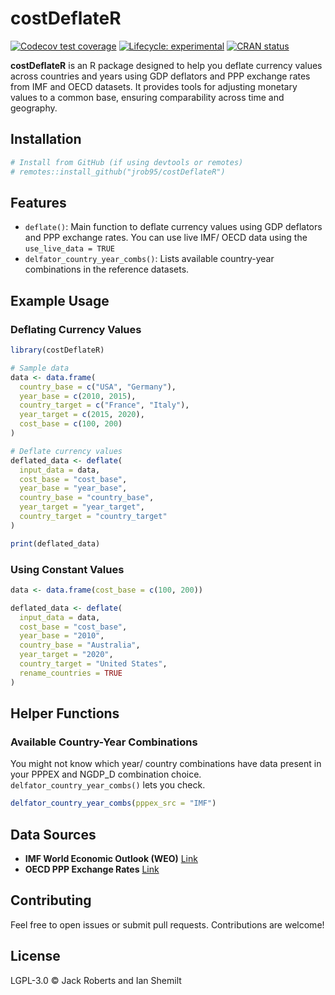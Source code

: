 
<!-- README.md is generated from README.Rmd. Please edit that file -->

# costDeflateR

<!-- badges: start -->

[![Codecov test
coverage](https://codecov.io/gh/jrob95/costDeflateR/graph/badge.svg)](https://app.codecov.io/gh/jrob95/costDeflateR)
[![Lifecycle:
experimental](https://img.shields.io/badge/lifecycle-experimental-orange.svg)](https://lifecycle.r-lib.org/articles/stages.html#experimental)
[![CRAN
status](https://www.r-pkg.org/badges/version/costDeflateR)](https://CRAN.R-project.org/package=costDeflateR)
<!-- badges: end -->

**costDeflateR** is an R package designed to help you deflate currency
values across countries and years using GDP deflators and PPP exchange
rates from IMF and OECD datasets. It provides tools for adjusting
monetary values to a common base, ensuring comparability across time and
geography.

## Installation

``` r
# Install from GitHub (if using devtools or remotes)
# remotes::install_github("jrob95/costDeflateR")
```

## Features

- `deflate()`: Main function to deflate currency values using GDP
  deflators and PPP exchange rates. You can use live IMF/ OECD data
  using the `use_live_data = TRUE`
- `delfator_country_year_combs()`: Lists available country-year
  combinations in the reference datasets.

## Example Usage

### Deflating Currency Values

``` r
library(costDeflateR)

# Sample data
data <- data.frame(
  country_base = c("USA", "Germany"),
  year_base = c(2010, 2015),
  country_target = c("France", "Italy"),
  year_target = c(2015, 2020),
  cost_base = c(100, 200)
)

# Deflate currency values
deflated_data <- deflate(
  input_data = data,
  cost_base = "cost_base",
  year_base = "year_base",
  country_base = "country_base",
  year_target = "year_target",
  country_target = "country_target"
)

print(deflated_data)
```

### Using Constant Values

``` r
data <- data.frame(cost_base = c(100, 200))

deflated_data <- deflate(
  input_data = data,
  cost_base = "cost_base",
  year_base = "2010",
  country_base = "Australia",
  year_target = "2020",
  country_target = "United States",
  rename_countries = TRUE
)
```

## Helper Functions

### Available Country-Year Combinations

You might not know which year/ country combinations have data present in
your PPPEX and NGDP_D combination choice.
`delfator_country_year_combs()` lets you check.

``` r
delfator_country_year_combs(pppex_src = "IMF")
```

## Data Sources

- **IMF World Economic Outlook (WEO)**
  <a href = "https://www.imf.org/en/Publications/SPROLLS/world-economic-outlook-databases#sort=%40imfdate%20descending">Link</a>
- **OECD PPP Exchange Rates**
  <a href = "https://www.oecd.org/en/data/indicators/purchasing-power-parities-ppp.html">Link</a>

## Contributing

Feel free to open issues or submit pull requests. Contributions are
welcome!

## License

LGPL-3.0 © Jack Roberts and Ian Shemilt
